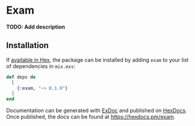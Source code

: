# Exam

**TODO: Add description**

## Installation

If [available in Hex](https://hex.pm/docs/publish), the package can be installed
by adding `exam` to your list of dependencies in `mix.exs`:

```elixir
def deps do
  [
    {:exam, "~> 0.1.0"}
  ]
end
```

Documentation can be generated with [ExDoc](https://github.com/elixir-lang/ex_doc)
and published on [HexDocs](https://hexdocs.pm). Once published, the docs can
be found at <https://hexdocs.pm/exam>.

